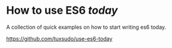 # How to use ES6 _today_

A collection of quick examples on how to start writing es6 today.


https://github.com/tuxsudo/use-es6-today

